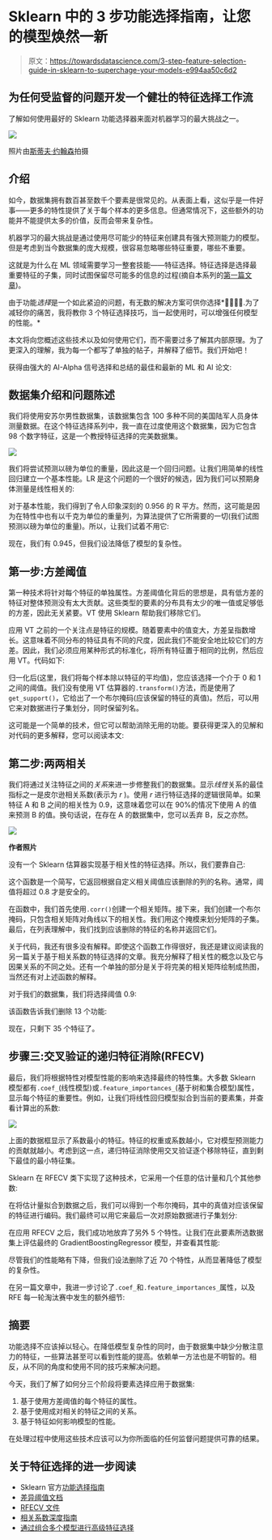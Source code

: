 # Sklearn 中的 3 步功能选择指南，让您的模型焕然一新

> 原文：<https://towardsdatascience.com/3-step-feature-selection-guide-in-sklearn-to-superchage-your-models-e994aa50c6d2>

## 为任何受监督的问题开发一个健壮的特征选择工作流

了解如何使用最好的 Sklearn 功能选择器来面对机器学习的最大挑战之一。

![](img/b10b49b0f3d8e813b426f2dd59cd6f9d.png)

照片由[斯蒂夫·约翰森](https://www.pexels.com/photo/person-s-index-finger-977246/)拍摄

## 介绍

如今，数据集拥有数百甚至数千个要素是很常见的。从表面上看，这似乎是一件好事——更多的特性提供了关于每个样本的更多信息。但通常情况下，这些额外的功能并不能提供太多的价值，反而会带来复杂性。

机器学习的最大挑战是通过使用尽可能少的特征来创建具有强大预测能力的模型。但是考虑到当今数据集的庞大规模，很容易忽略哪些特征重要，哪些不重要。

这就是为什么在 ML 领域需要学习一整套技能——特征选择。特征选择是选择最重要特征的子集，同时试图保留尽可能多的信息的过程(摘自本系列的[第一篇文章](/how-to-use-variance-thresholding-for-robust-feature-selection-a4503f2b5c3f))。

由于功能*选择*是一个如此紧迫的问题，有无数的解决方案可供你选择*🤦‍♂️🤦‍♂️.为了减轻你的痛苦，我将教你 3 个特征选择技巧，当一起使用时，可以增强任何模型的性能。*

本文将向您概述这些技术以及如何使用它们，而不需要过多了解其内部原理。为了更深入的理解，我为每一个都写了单独的帖子，并解释了细节。我们开始吧！

[](https://ibexorigin.medium.com/membership)  

获得由强大的 AI-Alpha 信号选择和总结的最佳和最新的 ML 和 AI 论文:

[](https://alphasignal.ai/?referrer=Bex)  

## 数据集介绍和问题陈述

我们将使用安苏尔男性数据集，该数据集包含 100 多种不同的美国陆军人员身体测量数据。在这个特征选择系列中，我一直在过度使用这个数据集，因为它包含 98 个数字特征，这是一个教授特征选择的完美数据集。

![](img/2b33c1ca8041f32f610458d5bfaf1059.png)

我们将尝试预测以磅为单位的重量，因此这是一个回归问题。让我们用简单的线性回归建立一个基本性能。LR 是这个问题的一个很好的候选，因为我们可以预期身体测量是线性相关的:

对于基本性能，我们得到了令人印象深刻的 0.956 的 R 平方。然而，这可能是因为在特性中也有以千克为单位的重量列，为算法提供了它所需要的一切(我们试图预测以磅为单位的重量)。所以，让我们试着不用它:

现在，我们有 0.945，但我们设法降低了模型的复杂性。

## 第一步:方差阈值

第一种技术将针对每个特征的单独属性。方差阈值化背后的思想是，具有低方差的特征对整体预测没有太大贡献。这些类型的要素的分布具有太少的唯一值或足够低的方差，因此无关紧要。VT 使用 Sklearn 帮助我们移除它们。

应用 VT 之前的一个关注点是特征的规模。随着要素中的值变大，方差呈指数增长。这意味着不同分布的特征具有不同的尺度，因此我们不能安全地比较它们的方差。因此，我们必须应用某种形式的标准化，将所有特征置于相同的比例，然后应用 VT。代码如下:

归一化后(这里，我们将每个样本除以特征的平均值)，您应该选择一个介于 0 和 1 之间的阈值。我们没有使用 VT 估算器的`.transform()`方法，而是使用了`get_support()`，它给出了一个布尔掩码(应该保留的特征的真值)。然后，可以用它来对数据进行子集划分，同时保留列名。

这可能是一个简单的技术，但它可以帮助消除无用的功能。要获得更深入的见解和对代码的更多解释，您可以阅读本文:

[](/how-to-use-variance-thresholding-for-robust-feature-selection-a4503f2b5c3f)  

## 第二步:两两相关

我们将通过关注特征之间的*关系*来进一步修整我们的数据集。显示*线性*关系的最佳指标之一是皮尔逊相关系数(表示为 *r* )。使用 *r* 进行特征选择的逻辑很简单。如果特征 A 和 B 之间的相关性为 0.9，这意味着您可以在 90%的情况下使用 A 的值来预测 B 的值。换句话说，在存在 A 的数据集中，您可以丢弃 B，反之亦然。

![](img/8fa8a639601dcd11573ad82b0c30512c.png)

**作者照片**

没有一个 Sklearn 估算器实现基于相关性的特征选择。所以，我们要靠自己:

这个函数是一个简写，它返回根据自定义相关阈值应该删除的列的名称。通常，阈值将超过 0.8 才是安全的。

在函数中，我们首先使用`.corr()`创建一个相关矩阵。接下来，我们创建一个布尔掩码，只包含相关矩阵对角线以下的相关性。我们用这个掩模来划分矩阵的子集。最后，在列表理解中，我们找到应该删除的特征的名称并返回它们。

关于代码，我还有很多没有解释。即使这个函数工作得很好，我还是建议阅读我的另一篇关于基于相关系数的特征选择的文章。我充分解释了相关性的概念以及它与因果关系的不同之处。还有一个单独的部分是关于将完美的相关矩阵绘制成热图，当然还有对上述函数的解释。

[](/how-to-use-pairwise-correlation-for-robust-feature-selection-20a60ef7d10)  

对于我们的数据集，我们将选择阈值 0.9:

该函数告诉我们删除 13 个功能:

现在，只剩下 35 个特征了。

## 步骤三:交叉验证的递归特征消除(RFECV)

最后，我们将根据特性对模型性能的影响来选择最终的特性集。大多数 Sklearn 模型都有`.coef_`(线性模型)或`.feature_importances_`(基于树和集合模型)属性，显示每个特征的重要性。例如，让我们将线性回归模型拟合到当前的要素集，并查看计算出的系数:

![](img/cec88842d54670eb2d4d1f02796a6faf.png)

上面的数据框显示了系数最小的特征。特征的权重或系数越小，它对模型预测能力的贡献就越小。考虑到这一点，递归特征消除使用交叉验证逐个移除特征，直到剩下最佳的最小特征集。

Sklearn 在 RFECV 类下实现了这种技术，它采用一个任意的估计量和几个其他参数:

在将估计量拟合到数据之后，我们可以得到一个布尔掩码，其中的真值对应该保留的特征进行编码。我们最终可以用它来最后一次对原始数据进行子集划分:

在应用 RFECV 之后，我们成功地放弃了另外 5 个特性。让我们在此要素所选数据集上评估最终的 GradientBoostingRegressor 模型，并查看其性能:

尽管我们的性能略有下降，但我们设法删除了近 70 个特性，从而显著降低了模型的复杂性。

在另一篇文章中，我进一步讨论了`.coef_`和`.feature_importances_`属性，以及 RFE 每一轮淘汰赛中发生的额外细节:

[](/powerful-feature-selection-with-recursive-feature-elimination-rfe-of-sklearn-23efb2cdb54e)  

## 摘要

功能选择不应该掉以轻心。在降低模型复杂性的同时，由于数据集中缺少分散注意力的特征，一些算法甚至可以看到性能的提高。依赖单一方法也是不明智的。相反，从不同的角度和使用不同的技巧来解决问题。

今天，我们了解了如何分三个阶段将要素选择应用于数据集:

1.  基于使用方差阈值的每个特征的属性。
2.  基于使用成对相关的特征之间的关系。
3.  基于特征如何影响模型的性能。

在处理过程中使用这些技术应该可以为你所面临的任何监督问题提供可靠的结果。

## 关于特征选择的进一步阅读

*   Sklearn 官方[功能选择指南](https://scikit-learn.org/stable/modules/feature_selection.html)
*   [差异阈值文档](https://scikit-learn.org/stable/modules/generated/sklearn.feature_selection.VarianceThreshold.html)
*   [RFECV 文件](https://scikit-learn.org/stable/modules/generated/sklearn.feature_selection.RFECV.html)
*   [相关系数深度指南](https://towardsdev.com/how-to-not-misunderstand-correlation-75ce9b0289e)
*   [通过组合多个模型进行高级特征选择](/superior-feature-selection-by-combining-multiple-models-607002c1a324)

[](https://ibexorigin.medium.com/membership)  [](https://ibexorigin.medium.com/subscribe) 